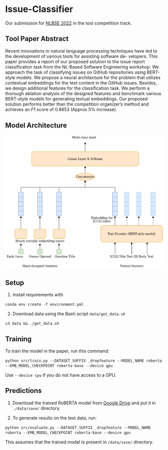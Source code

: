 # Issue-Classifier

Our submission for [NLBSE 2022](https://nlbse2022.github.io/) in the tool competition track.  



##  Tool Paper Abstract
Recent innovations in natural language processing techniques have
led to the development of various tools for assisting software de-
velopers. This paper provides a report of our proposed solution
to the issue report classification task from the NL-Based Software
Engineering workshop. We approach the task of classifying issues
on GitHub repositories using BERT-style models. We propose a neural architecture for the problem that utilizes contextual
embeddings for the text content in the GitHub issues. Besides, we
design additional features for the classification task. We perform a
thorough ablation analysis of the designed features and benchmark
various BERT-style models for generating textual embeddings. Our
proposed solution performs better than the competition organizer’s
method and achieves an 𝐹1 score of 0.8653 (Approx 5% increase). 


## Model Architecture 
<p align="center">
  <img src="arch.png"/> 
</p>

## Setup

1. Install requirements with
```setup
conda env create -f environment.yml
```
2. Download data using the Bash script `data/get_data.sh`
```
cd data && ./get_data.sh
```

## Training

To train the model in the paper, run this command:

```train
python src/train.py --DATASET_SUFFIX _dropfeature --MODEL_NAME roberta --EMB_MODEL_CHECKPOINT roberta-base --device gpu
```
Use `--device cpu` if you do not have access to a GPU.

## Predictions

1. Download the trained RoBERTA model from [Google Drive](https://drive.google.com/file/d/1YN70CEIWWidRmqvwPgUGECtVy4NjayIy/view?usp=sharing) and put it in `./data/save/` directory.

2. To generate results on the test data, run:

```predictions
python src/evaluate.py --DATASET_SUFFIX _dropfeature --MODEL_NAME roberta --EMB_MODEL_CHECKPOINT roberta-base --device gpu
```

This assumes that the trained model is present in `/data/save/` directory.
